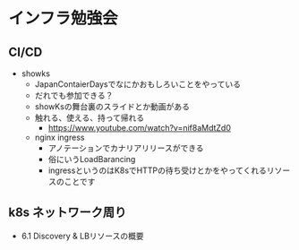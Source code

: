 # インフラ勉強会

## CI/CD

- showks
  - JapanContaierDaysでなにかおもしろいことをやっている
  - だれでも参加できる？
  - showKsの舞台裏のスライドとか動画がある
  - 触れる、使える、持って帰れる
    - https://www.youtube.com/watch?v=nif8aMdtZd0
  - nginx ingress
    - アノテーションでカナリアリリースができる
    - 俗にいうLoadBarancing
    - ingressというのはK8sでHTTPの待ち受けとかをやってくれるリソースのことです


## k8s ネットワーク周り

- 6.1 Discovery & LBリソースの概要
  